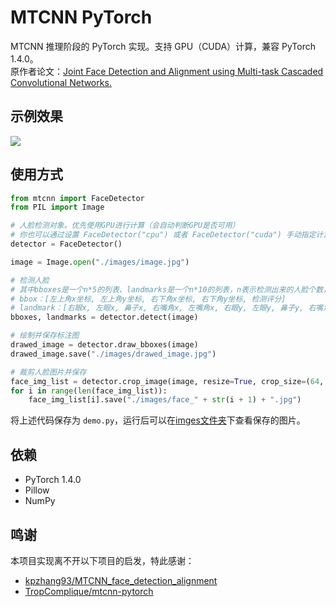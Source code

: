 # MTCNN PyTorch

MTCNN 推理阶段的 PyTorch 实现。支持 GPU（CUDA）计算，兼容 PyTorch 1.4.0。  
原作者论文：[Joint Face Detection and Alignment using Multi-task Cascaded Convolutional Networks.](https://arxiv.org/abs/1604.02878)

## 示例效果

![](https://raw.githubusercontent.com/xirikm/mtcnn-pytorch/master/images/drawed_image.jpg)


## 使用方式

```python
from mtcnn import FaceDetector
from PIL import Image

# 人脸检测对象。优先使用GPU进行计算（会自动判断GPU是否可用）
# 你也可以通过设置 FaceDetector("cpu") 或者 FaceDetector("cuda") 手动指定计算设备
detector = FaceDetector()

image = Image.open("./images/image.jpg")

# 检测人脸
# 其中bboxes是一个n*5的列表、landmarks是一个n*10的列表，n表示检测出来的人脸个数，数据详细情况如下：
# bbox：[左上角x坐标, 左上角y坐标, 右下角x坐标, 右下角y坐标, 检测评分]
# landmark：[右眼x, 左眼x, 鼻子x, 右嘴角x, 左嘴角x, 右眼y, 左眼y, 鼻子y, 右嘴角y, 左嘴角y]
bboxes, landmarks = detector.detect(image)

# 绘制并保存标注图
drawed_image = detector.draw_bboxes(image)
drawed_image.save("./images/drawed_image.jpg")

# 裁剪人脸图片并保存
face_img_list = detector.crop_image(image, resize=True, crop_size=(64, 64))
for i in range(len(face_img_list)):
    face_img_list[i].save("./images/face_" + str(i + 1) + ".jpg")
```

将上述代码保存为 `demo.py`，运行后可以在[imges文件夹](https://github.com/xirikm/mtcnn-pytorch/tree/master/images)下查看保存的图片。

## 依赖

- PyTorch 1.4.0
- Pillow
- NumPy

## 鸣谢

本项目实现离不开以下项目的启发，特此感谢：

- [kpzhang93/MTCNN_face_detection_alignment](https://github.com/kpzhang93/MTCNN_face_detection_alignment)
- [TropComplique/mtcnn-pytorch](https://github.com/TropComplique/mtcnn-pytorch)
